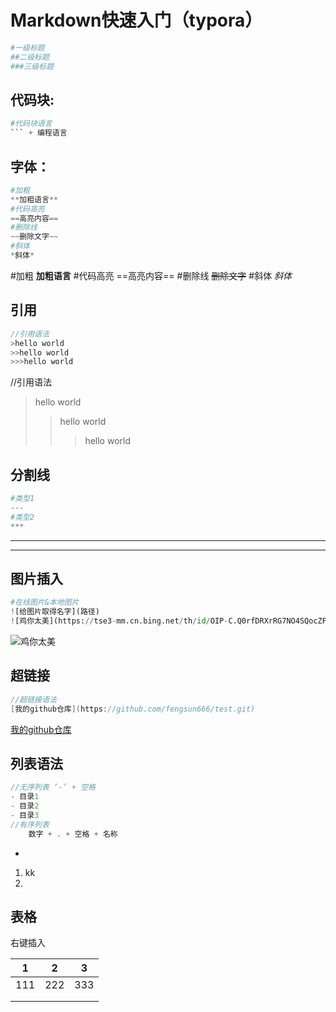 # Markdown快速入门（typora）

```python
#一级标题
##二级标题
###三级标题
```

## 代码块:

```python
#代码块语言
``` + 编程语言
```



## 字体：

```python
#加粗
**加粗语言**
#代码高亮
==高亮内容==
#删除线
~~删除文字~~
#斜体
*斜体*
```

#加粗
**加粗语言**
#代码高亮
==高亮内容==
#删除线
~~删除文字~~
#斜体
*斜体*



## 引用

```c
//引用语法
>hello world
>>hello world
>>>hello world
```

//引用语法
>hello world
>>hello world
>>>hello world



## 分割线

```python
#类型1
---
#类型2
***
```

---

***



## 图片插入

```python
#在线图片&本地图片
![给图片取得名字](路径)
![鸡你太美](https://tse3-mm.cn.bing.net/th/id/OIP-C.Q0rfDRXrRG7NO4SQocZP9gAAAA?pid=ImgDet&rs=1)
```

![鸡你太美](https://tse3-mm.cn.bing.net/th/id/OIP-C.Q0rfDRXrRG7NO4SQocZP9gAAAA?pid=ImgDet&rs=1)



## 超链接

```c
//超链接语法
[我的github仓库](https://github.com/fengsun666/test.git)
```

[我的github仓库](https://github.com/fengsun666/test.git)



## 列表语法

```c
//无序列表 ‘-’ + 空格
- 目录1
- 目录2
- 目录3
//有序列表
    数字 + . + 空格 + 名称
```

- 

1. kk
2. 



## 表格

右键插入

| 1    | 2    | 3    |
| ---- | ---- | ---- |
| 111  | 222  | 333  |
|      |      |      |
|      |      |      |

